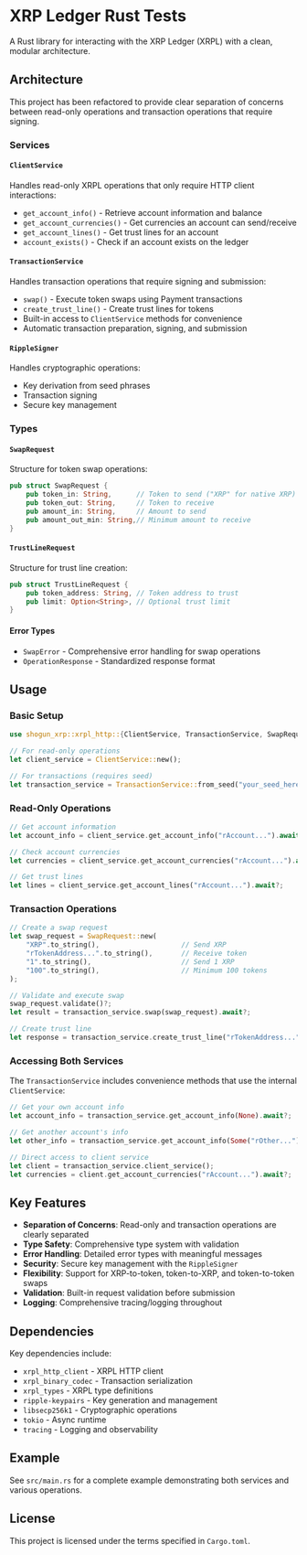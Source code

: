 # XRP Ledger Rust Tests

A Rust library for interacting with the XRP Ledger (XRPL) with a clean, modular architecture.

## Architecture

This project has been refactored to provide clear separation of concerns between read-only operations and transaction operations that require signing.

### Services

#### `ClientService`
Handles read-only XRPL operations that only require HTTP client interactions:
- `get_account_info()` - Retrieve account information and balance
- `get_account_currencies()` - Get currencies an account can send/receive
- `get_account_lines()` - Get trust lines for an account
- `account_exists()` - Check if an account exists on the ledger

#### `TransactionService`
Handles transaction operations that require signing and submission:
- `swap()` - Execute token swaps using Payment transactions
- `create_trust_line()` - Create trust lines for tokens
- Built-in access to `ClientService` methods for convenience
- Automatic transaction preparation, signing, and submission

#### `RippleSigner`
Handles cryptographic operations:
- Key derivation from seed phrases
- Transaction signing
- Secure key management

### Types

#### `SwapRequest`
Structure for token swap operations:
```rust
pub struct SwapRequest {
    pub token_in: String,      // Token to send ("XRP" for native XRP)
    pub token_out: String,     // Token to receive
    pub amount_in: String,     // Amount to send
    pub amount_out_min: String,// Minimum amount to receive
}
```

#### `TrustLineRequest`
Structure for trust line creation:
```rust
pub struct TrustLineRequest {
    pub token_address: String, // Token address to trust
    pub limit: Option<String>, // Optional trust limit
}
```

#### Error Types
- `SwapError` - Comprehensive error handling for swap operations
- `OperationResponse` - Standardized response format

## Usage

### Basic Setup

```rust
use shogun_xrp::xrpl_http::{ClientService, TransactionService, SwapRequest};

// For read-only operations
let client_service = ClientService::new();

// For transactions (requires seed)
let transaction_service = TransactionService::from_seed("your_seed_here")?;
```

### Read-Only Operations

```rust
// Get account information
let account_info = client_service.get_account_info("rAccount...").await?;

// Check account currencies
let currencies = client_service.get_account_currencies("rAccount...").await?;

// Get trust lines
let lines = client_service.get_account_lines("rAccount...").await?;
```

### Transaction Operations

```rust
// Create a swap request
let swap_request = SwapRequest::new(
    "XRP".to_string(),                    // Send XRP
    "rTokenAddress...".to_string(),       // Receive token
    "1".to_string(),                      // Send 1 XRP
    "100".to_string(),                    // Minimum 100 tokens
);

// Validate and execute swap
swap_request.validate()?;
let result = transaction_service.swap(swap_request).await?;

// Create trust line
let response = transaction_service.create_trust_line("rTokenAddress...", Some("1000000")).await?;
```

### Accessing Both Services

The `TransactionService` includes convenience methods that use the internal `ClientService`:

```rust
// Get your own account info
let account_info = transaction_service.get_account_info(None).await?;

// Get another account's info
let other_info = transaction_service.get_account_info(Some("rOther...")).await?;

// Direct access to client service
let client = transaction_service.client_service();
let currencies = client.get_account_currencies("rAccount...").await?;
```

## Key Features

- **Separation of Concerns**: Read-only and transaction operations are clearly separated
- **Type Safety**: Comprehensive type system with validation
- **Error Handling**: Detailed error types with meaningful messages
- **Security**: Secure key management with the `RippleSigner`
- **Flexibility**: Support for XRP-to-token, token-to-XRP, and token-to-token swaps
- **Validation**: Built-in request validation before submission
- **Logging**: Comprehensive tracing/logging throughout

## Dependencies

Key dependencies include:
- `xrpl_http_client` - XRPL HTTP client
- `xrpl_binary_codec` - Transaction serialization
- `xrpl_types` - XRPL type definitions
- `ripple-keypairs` - Key generation and management
- `libsecp256k1` - Cryptographic operations
- `tokio` - Async runtime
- `tracing` - Logging and observability

## Example

See `src/main.rs` for a complete example demonstrating both services and various operations.

## License

This project is licensed under the terms specified in `Cargo.toml`.